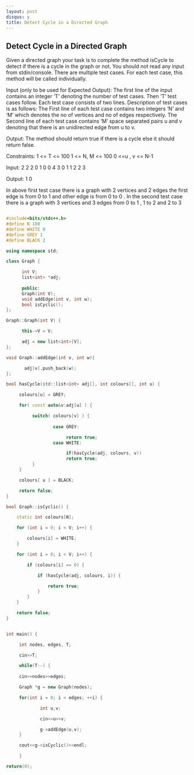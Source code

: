 ```yaml
---
layout: post
disqus: y
title: Detect Cycle in a Directed Graph
---
```


Detect Cycle in a Directed Graph
----------

Given a directed graph your task is to complete the method isCycle to detect if there is a cycle in the graph or not. You should not read any input from stdin/console. There are multiple test cases. For each test case, this method will be called individually.

Input (only to be used for Expected Output): The first line of the input contains an integer ‘T’ denoting the number of test cases. Then ‘T’ test cases follow. Each test case consists of two lines. Description of test cases is as follows: The First line of each test case contains two integers ‘N’ and ‘M’ which denotes the no of vertices and no of edges respectively. The Second line of each test case contains ‘M’ space separated pairs u and v denoting that there is an unidirected edge from u to v.

Output: The method should return true if there is a cycle else it should return false.

Constraints:
1 <= T <= 100
1 <= N, M <= 100
0 <=u , v <= N-1

Input: 2
2 2
0 1 0 0
4 3
0 1 1 2 2 3

Output:
1
0

In above first test case there is a graph with 2 vertices and 2 edges the first edge is from 0 to 1 and other edge is from 0 to 0 . In the second test case there is a graph with 3 vertices and 3 edges from 0 to 1 , 1 to 2 and 2 to 3

```c++

#include<bits/stdc++.h>
#define N 100
#define WHITE 0
#define GREY 1
#define BLACK 2

using namespace std;

class Graph {

      int V;
      list<int> *adj;
        
      public:
      Graph(int V);
      void addEdge(int v, int w);
      bool isCyclic();         
};

Graph::Graph(int V) {

      this->V = V;

      adj = new list<int>[V]; 
};

void Graph::addEdge(int v, int w){

       adj[v].push_back(w);
};

bool hasCycle(std::list<int> adj[], int colours[], int u) {

     colours[u] = GREY;

     for( const auto&v:adj[u] ) {

          switch( colours[v] ) {
            
                  case GREY: 

                       return true;         
                  case WHITE: 

                       if(hasCycle(adj, colours, v))   
                       return true;         
          }
     }

     colours[ u ] = BLACK;

     return false;     
}

bool Graph::isCyclic() {

    static int colours[N];

    for (int i = 0; i < V; i++) {

        colours[i] = WHITE;
    }

    for (int i = 0; i < V; i++) {

        if (colours[i] == 0) {

            if (hasCycle(adj, colours, i)) {

                return true;
            }
        }
    }

    return false;    
}


int main() {

     int nodes, edges, T;

     cin>>T;

     while(T--) {
 
     cin>>nodes>>edges;

     Graph *g = new Graph(nodes); 

     for(int i = 0; i < edges; ++i) {

             int u,v;

             cin>>u>>v;

             g->addEdge(u,v);
     } 

     cout<<g->isCyclic()<<endl; 

     }

return(0);



```

